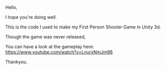 Hello,

I hope you're doing well.


This is the code I used to make my First Person Shooter Game in Unity 3d.


Though the game was never released,

You can have a look at the gameplay here: https://www.youtube.com/watch?v=LnurxNmJm98


Thankyou.
